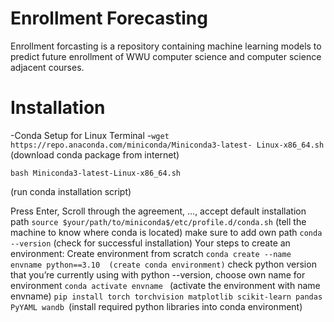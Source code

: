 # Enrollment Forecasting

Enrollment forcasting is a repository containing machine learning models to predict future enrollment of WWU computer science and computer science adjacent courses. 

# Installation

-Conda Setup for Linux Terminal 
  -```wget https://repo.anaconda.com/miniconda/Miniconda3-latest- Linux-x86_64.sh ```  
  (download conda package from internet)

  
  ```bash Miniconda3-latest-Linux-x86_64.sh```
  
  (run conda installation script)
  
  Press Enter, Scroll through the agreement, …, accept default installation path 
  ```source $your/path/to/miniconda$/etc/profile.d/conda.sh```  (tell the machine to know where conda is located) make sure to add own path
  ```conda --version```  (check for successful installation)
  Your steps to create an environment:
  Create environment from scratch
  ```conda create --name envname python==3.10  (create conda environment)```
  check python version that you’re currently using with python --version, choose own name for environment
  ```conda activate envname ```
  (activate the environment with name envname)
  ```pip install torch torchvision matplotlib scikit-learn pandas PyYAML wandb ```(install required python libraries into conda environment)

